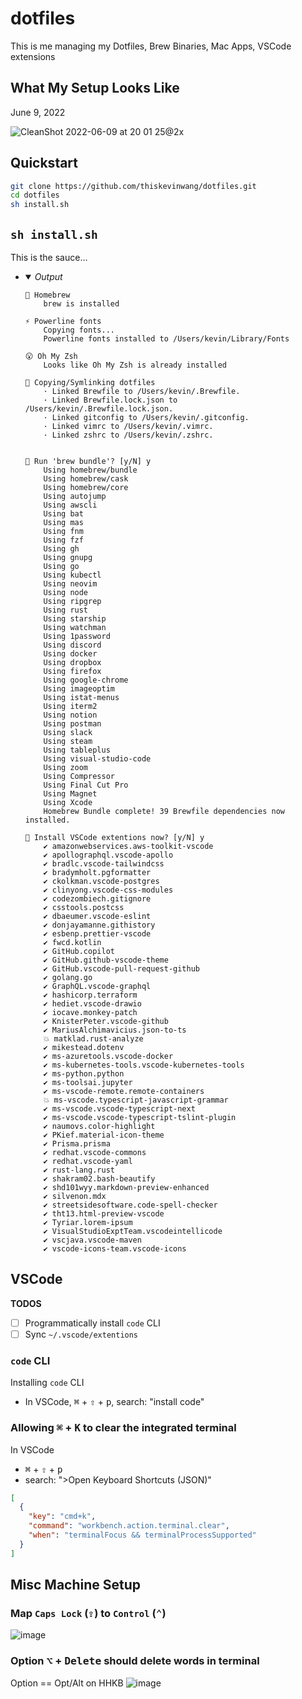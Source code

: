 # dotfiles

This is me managing my Dotfiles, Brew Binaries, Mac Apps, VSCode extensions

## What My Setup Looks Like

<time datetime="2022-06-09">June 9, 2022</time>

![CleanShot 2022-06-09 at 20 01 25@2x](https://user-images.githubusercontent.com/26389321/172964366-e67eb0a9-c5f8-41f9-bbd0-bd012d534adb.png)


## Quickstart

```bash
git clone https://github.com/thiskevinwang/dotfiles.git
cd dotfiles
sh install.sh
```

## `sh install.sh`

This is the sauce...

- <details open>
    <summary><i>Output</i></summary>

    ```console
    🍻 Homebrew
        brew is installed

    ⚡️ Powerline fonts
        Copying fonts...
        Powerline fonts installed to /Users/kevin/Library/Fonts

    😮 Oh My Zsh
        Looks like Oh My Zsh is already installed

    🔗 Copying/Symlinking dotfiles
        · Linked Brewfile to /Users/kevin/.Brewfile.
        · Linked Brewfile.lock.json to /Users/kevin/.Brewfile.lock.json.
        · Linked gitconfig to /Users/kevin/.gitconfig.
        · Linked vimrc to /Users/kevin/.vimrc.
        · Linked zshrc to /Users/kevin/.zshrc.


    💭 Run 'brew bundle'? [y/N] y
        Using homebrew/bundle
        Using homebrew/cask
        Using homebrew/core
        Using autojump
        Using awscli
        Using bat
        Using mas
        Using fnm
        Using fzf
        Using gh
        Using gnupg
        Using go
        Using kubectl
        Using neovim
        Using node
        Using ripgrep
        Using rust
        Using starship
        Using watchman
        Using 1password
        Using discord
        Using docker
        Using dropbox
        Using firefox
        Using google-chrome
        Using imageoptim
        Using istat-menus
        Using iterm2
        Using notion
        Using postman
        Using slack
        Using steam
        Using tableplus
        Using visual-studio-code
        Using zoom
        Using Compressor
        Using Final Cut Pro
        Using Magnet
        Using Xcode
        Homebrew Bundle complete! 39 Brewfile dependencies now installed.

    💭 Install VSCode extentions now? [y/N] y
        ✔ amazonwebservices.aws-toolkit-vscode
        ✔ apollographql.vscode-apollo
        ✔ bradlc.vscode-tailwindcss
        ✔ bradymholt.pgformatter
        ✔ ckolkman.vscode-postgres
        ✔ clinyong.vscode-css-modules
        ✔ codezombiech.gitignore
        ✔ csstools.postcss
        ✔ dbaeumer.vscode-eslint
        ✔ donjayamanne.githistory
        ✔ esbenp.prettier-vscode
        ✔ fwcd.kotlin
        ✔ GitHub.copilot
        ✔ GitHub.github-vscode-theme
        ✔ GitHub.vscode-pull-request-github
        ✔ golang.go
        ✔ GraphQL.vscode-graphql
        ✔ hashicorp.terraform
        ✔ hediet.vscode-drawio
        ✔ iocave.monkey-patch
        ✔ KnisterPeter.vscode-github
        ✔ MariusAlchimavicius.json-to-ts
        💥 matklad.rust-analyze
        ✔ mikestead.dotenv
        ✔ ms-azuretools.vscode-docker
        ✔ ms-kubernetes-tools.vscode-kubernetes-tools
        ✔ ms-python.python
        ✔ ms-toolsai.jupyter
        ✔ ms-vscode-remote.remote-containers
        💥 ms-vscode.typescript-javascript-grammar
        ✔ ms-vscode.vscode-typescript-next
        ✔ ms-vscode.vscode-typescript-tslint-plugin
        ✔ naumovs.color-highlight
        ✔ PKief.material-icon-theme
        ✔ Prisma.prisma
        ✔ redhat.vscode-commons
        ✔ redhat.vscode-yaml
        ✔ rust-lang.rust
        ✔ shakram02.bash-beautify
        ✔ shd101wyy.markdown-preview-enhanced
        ✔ silvenon.mdx
        ✔ streetsidesoftware.code-spell-checker
        ✔ tht13.html-preview-vscode
        ✔ Tyriar.lorem-ipsum
        ✔ VisualStudioExptTeam.vscodeintellicode
        ✔ vscjava.vscode-maven
        ✔ vscode-icons-team.vscode-icons
    ```

  </details>


## VSCode

**TODOS**
- [ ] Programmatically install `code` CLI
- [ ] Sync `~/.vscode/extentions`

### `code` CLI

Installing `code` CLI
- In VSCode, <kbd>⌘</kbd> + <kbd>⇧</kbd> + <kbd>p</kbd>, search: "install code"

### Allowing <kbd>⌘</kbd> + <kbd>K</kbd> to clear the integrated terminal

In VSCode
- <kbd>⌘</kbd> + <kbd>⇧</kbd> + <kbd>p</kbd>
- search: ">Open Keyboard Shortcuts (JSON)"

```json
[
  {
    "key": "cmd+k",
    "command": "workbench.action.terminal.clear",
    "when": "terminalFocus && terminalProcessSupported"
  }
]
```

## Misc Machine Setup

### Map `Caps Lock` (<kbd>⇪</kbd>) to `Control` (<kbd>⌃</kbd>)

![image](https://user-images.githubusercontent.com/26389321/131413420-45915f24-b0d9-4107-9205-2a2bc9e795d8.png)

### Option <kbd>⌥</kbd> + <kbd>Delete</kbd> should delete words in terminal

Option == Opt/Alt on HHKB
![image](https://user-images.githubusercontent.com/26389321/131890471-e80c74f4-2876-4390-bd80-1209618a0619.png)

